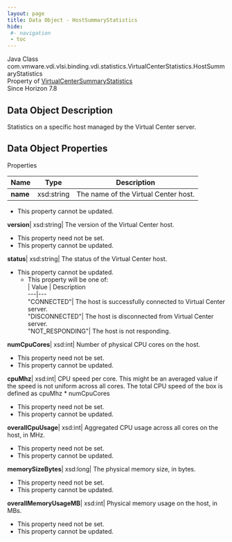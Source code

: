 ```yaml
---
layout: page
title: Data Object - HostSummaryStatistics
hide:
 #- navigation
 - toc
---
```






Java Class
    com.vmware.vdi.vlsi.binding.vdi.statistics.VirtualCenterStatistics.HostSummaryStatistics  
Property of
     [VirtualCenterSummaryStatistics](vdi.statistics.VirtualCenterStatistics.VirtualCenterSummaryStatistics.md#field_detail)  
Since 
    Horizon 7.8

## Data Object Description 

Statistics on a specific host managed by the Virtual Center server. 

## Data Object Properties

Properties

Name |  Type |  Description   
---|---|---  
**name**|  xsd:string|  The name of the Virtual Center host.   


* This property cannot be updated.

  
**version**|  xsd:string|  The version of the Virtual Center host.   


* This property need not be set.
* This property cannot be updated.

  
**status**|  xsd:string|  The status of the Virtual Center host.   


* This property cannot be updated.
  * This property will be one of:  
|  Value |  Description   
---|---  
"CONNECTED"| The host is successfully connected to Virtual Center server.  
"DISCONNECTED"| The host is disconnected from Virtual Center server.  
"NOT_RESPONDING"| The host is not responding.  

  
**numCpuCores**|  xsd:int|  Number of physical CPU cores on the host.   


* This property need not be set.
* This property cannot be updated.

  
**cpuMhz**|  xsd:int|  CPU speed per core. This might be an averaged value if the speed is not uniform across all cores. The total CPU speed of the box is defined as cpuMhz * numCpuCores   


* This property need not be set.
* This property cannot be updated.

  
**overallCpuUsage**|  xsd:int|  Aggregated CPU usage across all cores on the host, in MHz.   


* This property need not be set.
* This property cannot be updated.

  
**memorySizeBytes**|  xsd:long|  The physical memory size, in bytes.   


* This property need not be set.
* This property cannot be updated.

  
**overallMemoryUsageMB**|  xsd:int|  Physical memory usage on the host, in MBs.   


* This property need not be set.
* This property cannot be updated.

  
  
  
   
  
  

